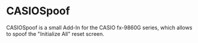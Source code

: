 # CASIOSpoof

CASIOSpoof is a small Add-In for the CASIO fx-9860G series, which allows to spoof the "Initialize All" reset screen.
